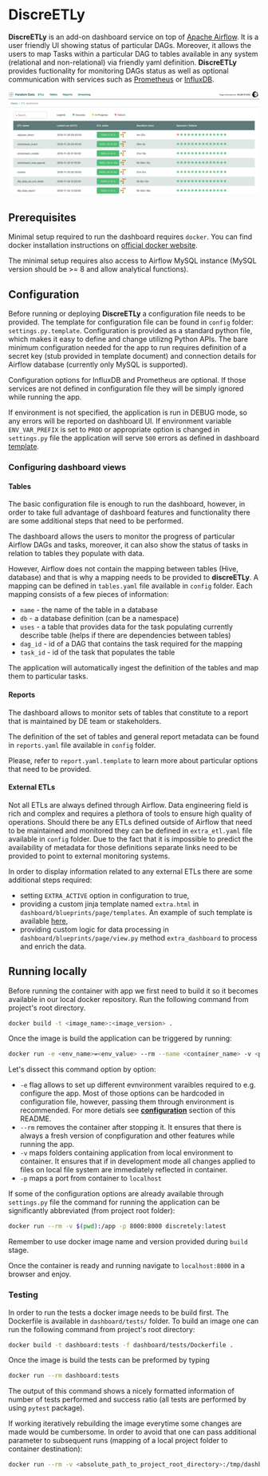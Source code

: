 # DiscreETLy

**DiscreETLy** is an add-on dashboard service on top of [Apache Airflow](https://github.com/apache/incubator-airflow). It is a user friendly UI showing status of particular DAGs. Moreover, it allows the users to map Tasks within a particular DAG to tables available in any system (relational and non-relational) via friendly yaml definition. **DiscreETLy** provides fuctionality for monitoring DAGs status as well as optional communication with services such as [Prometheus](https://prometheus.io/) or [InfluxDB](https://www.influxdata.com/).

![screenshot](dashboard/static/images/ui_screen.png)

## Prerequisites

Minimal setup required to run the dashboard requires `docker`. You can find docker installation instructions on
[official docker website](https://docs.docker.com/install/).

The minimal setup requires also access to Airflow MySQL instance (MySQL version should be >= 8 and allow analytical functions).

## Configuration

Before running or deploying **DiscreETLy** a configuration file needs to be provided. The template for configuration
file can be found in `config` folder: `settings.py.template`. Configuration is provided as a standard python file,
which makes it easy to define and change utilizng Python APIs. The bare minimum configuration needed for the app to run requires definition of a secret key (stub provided in template document) and connection details for Airflow database (currently only MySQL is supported).

Configuration options for InfluxDB and Prometheus are optional. If those services are not defined in configuration
file they will be simply ignored while running the app.

If environment is not specified, the application is run in DEBUG mode, so any errors will be reported on dashboard UI. If environment variable `ENV_VAR_PREFIX` is set to `PROD` or appropriate
option is changed in `settings.py` file the application will serve `500` errors as defined in dashboard [template](dashboard/blueprints/page/templates/500.html).

### Configuring dashboard views

#### Tables

The basic configuration file is enough to run the dashboard, however, in order to take
full advantage of dashboard features and functionality there are some additional steps
that need to be performed.

The dashboard allows the users to monitor the progress of particular Airflow DAGs and
tasks, moreover, it can also show the status of tasks in relation to tables they populate
with data.

However, Airflow does not contain the mapping between tables (Hive, database) and that is
why a mapping needs to be provided to **discreETLy**. A mapping can be defined in
`tables.yaml` file available in `config` folder. Each mapping consists of a few pieces of information:

- `name` - the name of the table in a database
- `db` - a database definition (can be a namespace)
- `uses` - a table that provides data for the task populating currently describe table (helps if there are dependencies between tables)
- `dag_id` - id of a DAG that contains the task required for the mapping
- `task_id` - id of the task that populates the table

The application will automatically ingest the definition of the tables and map them to particular tasks.

#### Reports

The dashboard allows to monitor sets of tables that constitute to a report that is maintained by DE team or stakeholders.

The definition of the set of tables and general report metadata can be
found in `reports.yaml` file available in `config` folder.

Please, refer to `report.yaml.template` to learn more about particular options that
need to be provided.

#### External ETLs

Not all ETLs are always defined through Airflow. Data engineering field is rich and
complex and requires a plethora of tools to ensure high quality of operations. Should there be any ETLs defined outside of Airflow that need to be maintained and
monitored they can be defined in `extra_etl.yaml` file available in `config` folder. Due to the fact that it is impossible to predict the availability of metadata for
those definitions separate links need to be provided to point to external monitoring systems.

In order to display information related to any external ETLs there are some additional steps required:

- setting `EXTRA_ACTIVE` option in configuration to true,
- providing a custom jinja template named `extra.html` in `dashboard/blueprints/page/templates`. An example of such template is available [here](examples/extra.html),
- providing custom logic for data processing in `dashboard/blueprints/page/view.py` method `extra_dashboard` to process and enrich the data.

## Running locally

Before running the container with app we first need to build it so it becomes available
in our local docker repository. Run the following command from project's root directory.

```bash
docker build -t <image_name>:<image_version> .
```

Once the image is build the application can be triggered by running:

```bash
docker run -e <env_name>=<env_value> --rm --name <container_name> -v <project_root_folder>:/app -p 8000:8000 <docker_image_name>:<image_version>
```

Let's dissect this command option by option:

- `-e` flag allows to set up different evnvironment varaibles required to e.g. configure the app. Most of those options can be hardcoded in configuration file, however, passing them through environment is recommended. For more detials see **[configuration](#configuration)** section of this README.
- `--rm` removes the container after stopping it. It ensures that there is always a fresh version of conpfiguration and other features while running the app.
- `-v` maps folders containing application from local environment to container. It ensures that if in development mode all changes applied to files on local file system are immediately reflected in container.
- `-p` maps a port from container to `localhost`

If some of the configuration options are already available through `settings.py` file the command for running the application can be significantly abbreviated (from project root folder):

```bash
docker run --rm -v $(pwd):/app -p 8000:8000 discretely:latest
```

Remember to use docker image name and version provided during `build` stage.

Once the container is ready and running navigate to `localhost:8000` in a browser and enjoy.

### Testing

In order to run the tests a docker image needs to be build first. The Dockerfile is available in `dashboard/tests/` folder. To build an image one can run the following command from project's root directory:

```bash
docker build -t dashboard:tests -f dashboard/tests/Dockerfile .
```

Once the image is build the tests can be preformed by typing

```bash
docker run --rm dashboard:tests
```

The output of this command shows a nicely formatted information of number of tests performed and success ratio (all tests are performed by using `pytest` package).

If working iteratively rebuilding the image everytime some changes are made would be cumbersome. In order to avoid that one can pass additional parameter to subsequent runs (mapping of a local project folder to container destination):

```bash
docker run --rm -v <absolute_path_to_project_root_directory>:/tmp/dashboard/ dashboard:tests
```